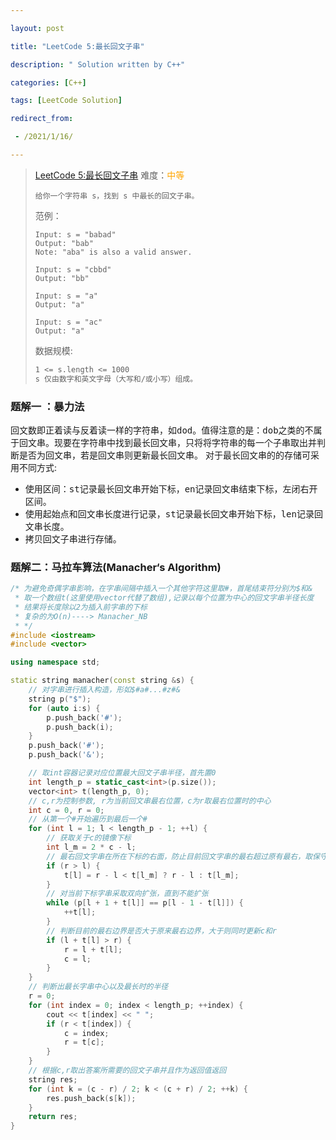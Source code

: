 ```yaml
---

layout: post

title: "LeetCode 5:最长回文子串"

description: " Solution written by C++"

categories: [C++]

tags: [LeetCode Solution]

redirect_from:

 - /2021/1/16/

---
```


> [LeetCode 5:最长回文子串](https://leetcode-cn.com/problems/longest-palindromic-substring/)
> 难度：<span style="color:orange;">中等</span>
>
> ```
> 给你一个字符串 s，找到 s 中最长的回文子串。
> ```
> 范例：
> ```
> Input: s = "babad"
> Output: "bab"
> Note: "aba" is also a valid answer.
> ```
>
> ```
> Input: s = "cbbd"
> Output: "bb"
> ```
>
> ```
> Input: s = "a"
> Output: "a"
> ```
>
> ```
> Input: s = "ac"
> Output: "a"
> ```
>
> 数据规模:
>
> ```txt
> 1 <= s.length <= 1000
> s 仅由数字和英文字母（大写和/或小写）组成。
> ```
>

### 题解一 ：暴力法

回文数即正着读与反着读一样的字符串，如<kbd>dod</kbd>。值得注意的是：<kbd>dob</kbd>之类的不属于回文串。现要在字符串中找到最长回文串，只将将字符串的每一个子串取出并判断是否为回文串，若是回文串则更新最长回文串。
对于最长回文串的的存储可采用不同方式:

* 使用区间：<kbd>st</kbd>记录最长回文串开始下标，<kbd>en</kbd>记录回文串结束下标，左闭右开区间。
* 使用起始点和回文串长度进行记录，<kbd>st</kbd>记录最长回文串开始下标，<kbd>len</kbd>记录回文串长度。
* 拷贝回文子串进行存储。

### 题解二：马拉车算法(Manacher‘s Algorithm)

``` c++
/* 为避免奇偶字串影响，在字串间隔中插入一个其他字符这里取#，首尾结束符分别为$和&
 * 取一个数组t(这里使用vector代替了数组),记录以每个位置为中心的回文字串半径长度
 * 结果将长度除以2为插入前字串的下标
 * 复杂的为O(n)----> Manacher_NB
 * */
#include <iostream>
#include <vector>

using namespace std;

static string manacher(const string &s) {
    // 对字串进行插入构造，形如$#a#...#z#&
    string p("$");
    for (auto i:s) {
        p.push_back('#');
        p.push_back(i);
    }
    p.push_back('#');
    p.push_back('&');

    // 取int容器记录对应位置最大回文子串半径，首先置0
    int length_p = static_cast<int>(p.size());
    vector<int> t(length_p, 0);
    // c,r为控制参数, r为当前回文串最右位置，c为r取最右位置时的中心
    int c = 0, r = 0;
    // 从第一个#开始遍历到最后一个#
    for (int l = 1; l < length_p - 1; ++l) {
        // 获取关于c的镜像下标
        int l_m = 2 * c - l;
        // 最右回文字串在所在下标的右面，防止目前回文字串的最右超过原有最右，取保守值
        if (r > l) {
            t[l] = r - l < t[l_m] ? r - l : t[l_m];
        }
        // 对当前下标字串采取双向扩张，直到不能扩张
        while (p[l + 1 + t[l]] == p[l - 1 - t[l]]) {
            ++t[l];
        }
        // 判断目前的最右边界是否大于原来最右边界，大于则同时更新c和r
        if (l + t[l] > r) {
            r = l + t[l];
            c = l;
        }
    }
    // 判断出最长字串中心以及最长时的半径
    r = 0;
    for (int index = 0; index < length_p; ++index) {
        cout << t[index] << " ";
        if (r < t[index]) {
            c = index;
            r = t[c];
        }
    }
    // 根据c,r取出答案所需要的回文子串并且作为返回值返回
    string res;
    for (int k = (c - r) / 2; k < (c + r) / 2; ++k) {
        res.push_back(s[k]);
    }
    return res;
}
```
